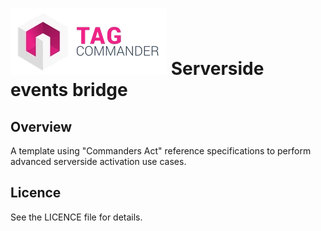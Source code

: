 # ![TagCo logo](/Screenshots/tag.png) Serverside events bridge
## Overview
A template using "Commanders Act" reference specifications to perform advanced serverside activation use cases.

## Licence
See the LICENCE file for details.